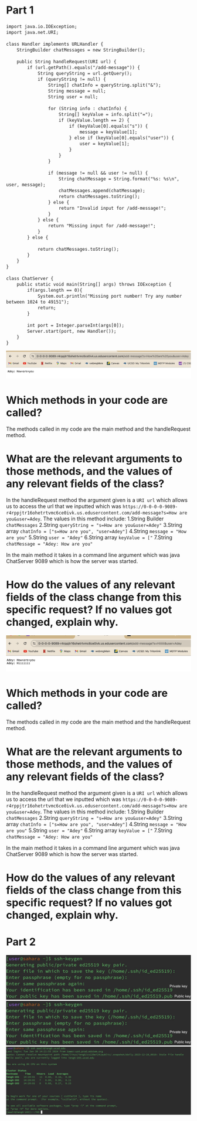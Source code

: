 # Part 1

```
import java.io.IOException;
import java.net.URI;

class Handler implements URLHandler {
    StringBuilder chatMessages = new StringBuilder();

    public String handleRequest(URI url) {
        if (url.getPath().equals("/add-message")) {
            String queryString = url.getQuery();
            if (queryString != null) {
                String[] chatInfo = queryString.split("&");
                String message = null;
                String user = null;

                for (String info : chatInfo) {
                    String[] keyValue = info.split("=");
                    if (keyValue.length == 2) {
                        if (keyValue[0].equals("s")) {
                            message = keyValue[1];
                        } else if (keyValue[0].equals("user")) {
                            user = keyValue[1];
                        }
                    }
                }

                if (message != null && user != null) {
                    String chatMessage = String.format("%s: %s\n", user, message);
                    chatMessages.append(chatMessage);
                    return chatMessages.toString();
                } else {
                    return "Invalid input for /add-message!";
                }
            } else {
                return "Missing input for /add-message!";
            }
        } else {
           
            return chatMessages.toString();
        }
    }
}

class ChatServer {
    public static void main(String[] args) throws IOException {
        if(args.length == 0){
            System.out.println("Missing port number! Try any number between 1024 to 49151");
            return;
        }

        int port = Integer.parseInt(args[0]);
        Server.start(port, new Handler());
    }
}
```
![Image](lab-report2-.jpg)

# Which methods in your code are called?

The methods called in my code are the main method and the handleRequest method.


# What are the relevant arguments to those methods, and the values of any relevant fields of the class?

In the handleRequest method the argument given is a `URI url` which allows us to access the url that we inputted which was `https://0-0-0-0-9089-r4rppjtr16ohetrtvmc6ce0ivk.us.edusercontent.com/add-message?s=How are you&user=Adey`.
The values in this method include:
1.String Builder `chatMessages`
2.String `queryString = "s=How are you&user=Adey"`
3.String array `chatInfo = ["s=How are you", "user=Adey"]`
4.String `message = "How are you"`
5.String `user = "Adey"`
6.String array `keyValue = ["`
7.String `chatMessage = "Adey: How are you"`

In the main method it takes in a command line argument which was java ChatServer 9089 which is how the server was started.


# How do the values of any relevant fields of the class change from this specific request? If no values got changed, explain why.





![Image](lab-report2,.jpg)

# Which methods in your code are called?

The methods called in my code are the main method and the handleRequest method.


# What are the relevant arguments to those methods, and the values of any relevant fields of the class?

In the handleRequest method the argument given is a `URI url` which allows us to access the url that we inputted which was `https://0-0-0-0-9089-r4rppjtr16ohetrtvmc6ce0ivk.us.edusercontent.com/add-message?s=How are you&user=Adey`.
The values in this method include:
1.String Builder `chatMessages`
2.String `queryString = "s=How are you&user=Adey"`
3.String array `chatInfo = ["s=How are you", "user=Adey"]`
4.String `message = "How are you"`
5.String `user = "Adey"`
6.String array `keyValue = ["`
7.String `chatMessage = "Adey: How are you"`


In the main method it takes in a command line argument which was java ChatServer 9089 which is how the server was started.

# How do the values of any relevant fields of the class change from this specific request? If no values got changed, explain why.





# Part 2


![Image](key.jpg)
![Image](key.jpg)
![Image](login.jpg)

